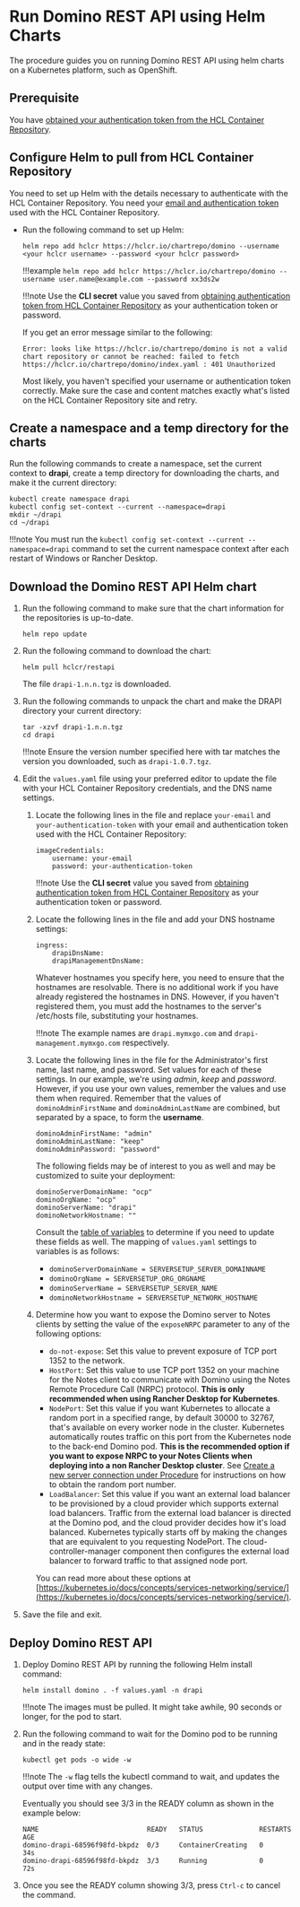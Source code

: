 <!--# Install Volt MX Go via installers-->
# Run Domino REST API using Helm Charts

The procedure guides you on running Domino REST API using helm charts on a Kubernetes platform, such as OpenShift.

## Prerequisite

You have [obtained your authentication token from the HCL Container Repository](../../howto/install/obtainauthenticationtoken.md). 

## Configure Helm to pull from HCL Container Repository

You need to set up Helm with the details necessary to authenticate with the HCL Container Repository. You need your [email and authentication token](../../howto/install/obtainauthenticationtoken.md) used with the HCL Container Repository.

- Run the following command to set up Helm:

    ```
    helm repo add hclcr https://hclcr.io/chartrepo/domino --username <your hclcr username> --password <your hclcr password>
    ```

    !!!example
         `helm repo add hclcr https://hclcr.io/chartrepo/domino --username user.name@example.com --password xx3ds2w`


    !!!note
        Use the **CLI secret** value you saved from [obtaining authentication token from HCL Container Repository](../../howto/install/obtainauthenticationtoken.md) as your authentication token or password.

    If you get an error message similar to the following:

    ``` { .yaml .no-copy }
    Error: looks like https://hclcr.io/chartrepo/domino is not a valid chart repository or cannot be reached: failed to fetch https://hclcr.io/chartrepo/domino/index.yaml : 401 Unauthorized
    ```

    Most likely, you haven't specified your username or authentication token correctly. Make sure the case and content matches exactly what's listed on the HCL Container Repository site and retry.

## Create a namespace and a temp directory for the charts

Run the following commands to create a namespace, set the current context to **drapi**, create a temp directory for downloading the charts, and make it the current directory:

```
kubectl create namespace drapi
kubectl config set-context --current --namespace=drapi
mkdir ~/drapi
cd ~/drapi
```

!!!note
    You must run the `kubectl config set-context --current --namespace=drapi` command to set the current namespace context after each restart of Windows or Rancher Desktop.

## Download the Domino REST API Helm chart

1. Run the following command to make sure that the chart information for the repositories is up-to-date. 

    ```
    helm repo update
    ```
     
2. Run the following command to download the chart:

    ```
    helm pull hclcr/restapi
    ```
    The file `drapi-1.n.n.tgz` is downloaded.

3. Run the following commands to unpack the chart and make the DRAPI directory your current directory:

    ```
    tar -xzvf drapi-1.n.n.tgz
    cd drapi
    ```
    !!!note
        Ensure the version number specified here with tar matches the version you downloaded, such as `drapi-1.0.7.tgz`.

4. Edit the `values.yaml` file using your preferred editor to update the file with your HCL Container Repository credentials, and the DNS name settings.

    1. Locate the following lines in the file and replace `your-email` and `your-authentication-token` with your email and authentication token used with the HCL Container Repository:

        ```{ .yaml .no-copy }
        imageCredentials:
            username: your-email
            password: your-authentication-token
        ```

        !!!note
            Use the **CLI secret** value you saved from [obtaining authentication token from HCL Container Repository](obtainauthenticationtoken.md) as your authentication token or password.

    2. Locate the following lines in the file and add your DNS hostname settings:

        ```{ .yaml .no-copy }
        ingress:
            drapiDnsName:
            drapiManagementDnsName:
        ```
        Whatever hostnames you specify here, you need to ensure that the hostnames are resolvable. There is no additional work if you have already registered the hostnames in DNS. However, if you haven't registered them, you must add the hostnames to the server's /etc/hosts file, substituting your hostnames.

        !!!note
            The example names are `drapi.mymxgo.com` and `drapi-management.mymxgo.com` respectively.

    3. Locate the following lines in the file for the Administrator's first name, last name, and password. Set values for each of these settings. In our example, we're using *admin*, *keep* and *password*. However, if you use your own values, remember the values and use them when required. Remember that the values of `dominoAdminFirstName` and `dominoAdminLastName` are combined, but separated by a space, to form the **username**.

        ```{ .yaml .no-copy }
        dominoAdminFirstName: "admin"
        dominoAdminLastName: "keep"
        dominoAdminPassword: "password"
        ```

        The following fields may be of interest to you as well and may be customized to suite your deployment:

        ```{ .yaml .no-copy }
        dominoServerDomainName: "ocp"
        dominoOrgName: "ocp"
        dominoServerName: "drapi"
        dominoNetworkHostname: ""
        ```

        Consult the [table of variables](../installconfig/docker.md#update-env-file) to determine if you need to update these fields as well. The mapping of `values.yaml` settings to variables is as follows:

        - `dominoServerDomainName = SERVERSETUP_SERVER_DOMAINNAME`
        - `dominoOrgName = SERVERSETUP_ORG_ORGNAME`
        - `dominoServerName = SERVERSETUP_SERVER_NAME`
        - `dominoNetworkHostname = SERVERSETUP_NETWORK_HOSTNAME`

    4. Determine how you want to expose the Domino server to Notes clients by setting the value of the `exposeNRPC` parameter to any of the following options:

        - `do-not-expose`: Set this value to prevent exposure of TCP port 1352 to the network.
        - `HostPort`: Set this value to use TCP port 1352 on your machine for the Notes client to communicate with Domino using the Notes Remote Procedure Call (NRPC) protocol. **This is only recommended when using Rancher Desktop for Kubernetes**.
        - `NodePort`: Set this value if you want Kubernetes to allocate a random port in a specified range, by default 30000 to 32767, that's available on every worker node in the cluster. Kubernetes automatically routes traffic on this port from the Kubernetes node to the back-end Domino pod. **This is the recommended option if you want to expose NRPC to your Notes Clients when deploying into a non Rancher Desktop cluster**. See [Create a new server connection under Procedure](https://opensource.hcltechsw.com/voltmxgo-documentation/howto/connectdominofromnotes.html#procedure) for instructions on how to obtain the random port number.
        - `LoadBalancer`: Set this value if you want an external load balancer to be provisioned by a cloud provider which supports external load balancers. Traffic from the external load balancer is directed at the Domino pod, and the cloud provider decides how it's load balanced. Kubernetes typically starts off by making the changes that are equivalent to you requesting NodePort. The cloud-controller-manager component then configures the external load balancer to forward traffic to that assigned node port.

        You can read more about these options at [https://kubernetes.io/docs/concepts/services-networking/service/](https://kubernetes.io/docs/concepts/services-networking/service/).

6. Save the file and exit. 

<!--5. **(Optional)** If you would like to configure Ingress for Domino REST API, proceed to [Configure Kubernetes Ingress for Domino REST API](../howto/drapiingress.md).-->

## Deploy Domino REST API

1. Deploy Domino REST API by running the following Helm install command:

    ```
    helm install domino . -f values.yaml -n drapi
    ```

    !!!note
        The images must be pulled. It might take awhile, 90 seconds or longer, for the pod to start.

2. Run the following command to wait for the Domino pod to be running and in the ready state:

    ```
    kubectl get pods -o wide -w
    ```

    !!!note
        The `-w` flag tells the kubectl command to wait, and updates the output over time with any changes.

    Eventually you should see 3/3 in the READY column as shown in the example below:

    ```{ .yaml .no-copy }
    NAME                           READY   STATUS              RESTARTS   AGE
    domino-drapi-68596f98fd-bkpdz  0/3     ContainerCreating   0          34s
    domino-drapi-68596f98fd-bkpdz  3/3     Running             0          72s
    ```

3. Once you see the READY column showing 3/3, press `Ctrl-c` to cancel the command.



